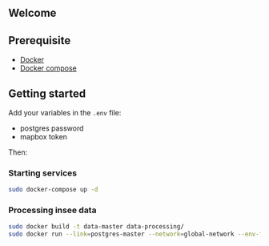 ## Welcome

## Prerequisite
* [Docker](https://www.docker.com/get-started)
* [Docker compose](https://docs.docker.com/compose/install/)

## Getting started
Add your variables in the `.env` file:
* postgres password
* mapbox token 

Then:

### Starting services
```sh
sudo docker-compose up -d
```

### Processing insee data
```sh
sudo docker build -t data-master data-processing/
sudo docker run --link=postgres-master --network=global-network --env-file .env -it data-master
```
